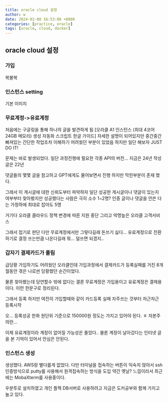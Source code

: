 ```yaml
---
title: oracle cloud 설정
author: w
date: 2024-02-08 16:53:00 +0800
categories: [practice, oracle]
tags: [oracle, cloud, docker]
---
```


## oracle cloud 설정

### 가입
복불복

### 인스턴스 setting
기본 이미지

### 무료계정->유료계정
처음에는 구글링을 통해 하나의 글을 발견하게 됨
[오라클 A1 인스턴스 (최대 4코어 24GB 메모리) 생성 자동화 스크립트 한글 가이드]
자세한 설명이 되어있지만 중간중간 빠져있는 간단한 작업조차 이해하기 어려웠던 부분이 있었음
하지만 일단 해보자 JUST DO IT!

문제는 바로 발생되었다.
일단 과정진행에 필요한 각종 API의 버전...
지금은 24년 작성글은 22년

댓글들의 몇몇 글을 참고하고 GPT에게도 물어보면서 진행
하지만 막힌부분이 존재 했다.

그래서 이 게시글에 대한 신뢰도부터 파악하자 
일단 성공한 게시글이나 댓글이 있는지 여부부터 찾아봤지만
성공했다는 사람은 극히 소수 1~2명?
인증 글이나 댓글을 안쓴 다는 가정하에 최대로 잡아도 5명

거기다 오라클 클라우드 정책 변경에 따른 지원 중단
그리고 악명높은 오라클 고객서비스

그래서 접기로 판단
다만 무료계정에서만 그렇다길래 돈쓰기 싫다...
유료계정으로 전환하기로 결정
쓰는만큼 나온다길래 뭐... 덜쓰면 되겠지..

### 갑자기 결제카드가 풀림
급당황
가입하기도 어려웠던 오라클인데
가입과정에서 결제카드가 등록실패를 거진 8개월동안 겪은 나로썬 당황했던 순간이었다.

물론 찾아봤는데 당연할수 밖에 없다는 결론
무료계정은 가입용이고 유료계정은 결제용이다. 이런 한문구로 정리된다.

그래서 등록
하지만 여전히 가입할때와 같이 카드등록 실패
자주쓰는 것부터 차근차근 등록시작

오... 등록성공
한화 원단위 기준으로 150000원 정도는 가지고 있어야 된다. ㅎ
자본주의란...

이제 유료계정이라 계정이 없어질 가능성은 줄었다..
물론 계정이 날아갔다는 인터넷 글을 본 기억이 있어서 안심은 안된다.

### 인스턴스 생성
생성했다. AWS랑 별다를게 없었다. 다만 터미널을 접속하는 버튼이 익숙치 않아서
ssh인증방식으로 
putty를 사용해서 원격접속하는 방식을 도입
약간 옛날? 느낌이라서 최근에는
MobaXterm를 사용중이다.

우분투로 설치하였고 개인 플젝 DB서버로 사용하려고
지금은 도커공부와 함께 가지고 놀고 있다.